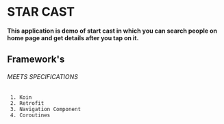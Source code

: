 # STAR CAST

**This application is demo of start cast in which you can search people on home page and get details after you tap on it.**

## Framework's

###### MEETS SPECIFICATIONS

```
 1. Koin
 2. Retrofit
 3. Navigation Component
 4. Coroutines
 
```
